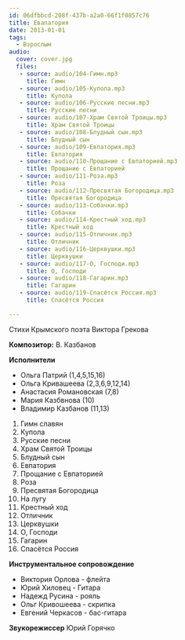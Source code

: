 ```yaml
---
id: 06dfbbcd-208f-437b-a2a0-66f1f0857c76
title: Евапатория
date: 2013-01-01
tags:
  - Взрослым
audio:
  cover: cover.jpg
  files:
   - source: audio/104-Гимн.mp3
     title: Гимн
   - source: audio/105-Купола.mp3
     title: Купола
   - source: audio/106-Русские песни.mp3
     title: Русские песни
   - source: audio/107-Храм Святой Троицы.mp3
     title: Храм Святой Троицы
   - source: audio/108-Блудный сын.mp3
     title: Блудный сын
   - source: audio/109-Евпатория.mp3
     title: Евпатория
   - source: audio/110-Прощание с Евпаторией.mp3
     title: Прощание с Евпаторией
   - source: audio/111-Роза.mp3
     title: Роза
   - source: audio/112-Пресвятая Богородица.mp3
     title: Пресвятая Богородица
   - source: audio/113-Собачки.mp3
     title: Собачки
   - source: audio/114-Крестный ход.mp3
     title: Крестный ход
   - source: audio/115-Отличник.mp3
     title: Отличник
   - source: audio/116-Церквушки.mp3
     title: Церквушки
   - source: audio/117-О, Господи.mp3
     title: О, Господи
   - source: audio/118-Гагарин.mp3
     title: Гагарин
   - source: audio/119-Спасётся Россия.mp3
     title: Спасётся Россия

---
```


Стихи Крымского поэта Виктора Грекова

**Композитор:** В. Казбанов

**Исполнители** 
  * Ольга Патрий (1,4,5,15,16)
  * Ольга Кривашеева (2,3,6,9,12,14)
  * Анастасия Романовская (7,8)
  * Мария Казбвнова (10)
  * Владимир Казбанов (11,13)

01. Гимн славян
02. Купола
03. Русские песни
04. Храм Святой Троицы
05. Блудный сын
06. Евпатория
07. Прощание с Евпаторией
08. Роза
09. Пресвятая Богородица
10. На лугу
11. Крестный ход
12. Отличник
13. Церквушки
14. О, Господи
15. Гагарин
16. Спасётся Россия


**Инструментальное сопровождение** 
 * Виктория Орлова - флейта
 * Юрий Хиловец - Гитара
 * Надежд Русина - рояль
 * Ольг Кривошеева - скрипка
 * Евгений Черкасов - бас-гитара

**Звукорежиссер** 
Юрий Горячко
 
